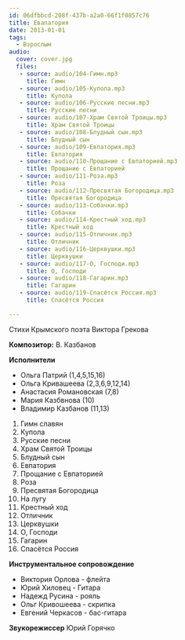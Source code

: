 ```yaml
---
id: 06dfbbcd-208f-437b-a2a0-66f1f0857c76
title: Евапатория
date: 2013-01-01
tags:
  - Взрослым
audio:
  cover: cover.jpg
  files:
   - source: audio/104-Гимн.mp3
     title: Гимн
   - source: audio/105-Купола.mp3
     title: Купола
   - source: audio/106-Русские песни.mp3
     title: Русские песни
   - source: audio/107-Храм Святой Троицы.mp3
     title: Храм Святой Троицы
   - source: audio/108-Блудный сын.mp3
     title: Блудный сын
   - source: audio/109-Евпатория.mp3
     title: Евпатория
   - source: audio/110-Прощание с Евпаторией.mp3
     title: Прощание с Евпаторией
   - source: audio/111-Роза.mp3
     title: Роза
   - source: audio/112-Пресвятая Богородица.mp3
     title: Пресвятая Богородица
   - source: audio/113-Собачки.mp3
     title: Собачки
   - source: audio/114-Крестный ход.mp3
     title: Крестный ход
   - source: audio/115-Отличник.mp3
     title: Отличник
   - source: audio/116-Церквушки.mp3
     title: Церквушки
   - source: audio/117-О, Господи.mp3
     title: О, Господи
   - source: audio/118-Гагарин.mp3
     title: Гагарин
   - source: audio/119-Спасётся Россия.mp3
     title: Спасётся Россия

---
```


Стихи Крымского поэта Виктора Грекова

**Композитор:** В. Казбанов

**Исполнители** 
  * Ольга Патрий (1,4,5,15,16)
  * Ольга Кривашеева (2,3,6,9,12,14)
  * Анастасия Романовская (7,8)
  * Мария Казбвнова (10)
  * Владимир Казбанов (11,13)

01. Гимн славян
02. Купола
03. Русские песни
04. Храм Святой Троицы
05. Блудный сын
06. Евпатория
07. Прощание с Евпаторией
08. Роза
09. Пресвятая Богородица
10. На лугу
11. Крестный ход
12. Отличник
13. Церквушки
14. О, Господи
15. Гагарин
16. Спасётся Россия


**Инструментальное сопровождение** 
 * Виктория Орлова - флейта
 * Юрий Хиловец - Гитара
 * Надежд Русина - рояль
 * Ольг Кривошеева - скрипка
 * Евгений Черкасов - бас-гитара

**Звукорежиссер** 
Юрий Горячко
 
